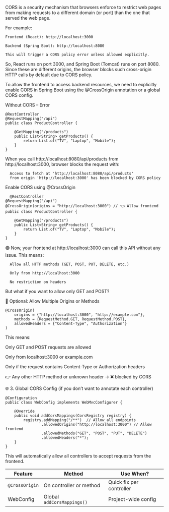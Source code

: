 CORS is a security mechanism that browsers enforce to restrict web pages from making requests to a different domain (or port) than the one that served the web page.

For example:

    Frontend (React): http://localhost:3000
    
    Backend (Spring Boot): http://localhost:8080
    
    This will trigger a CORS policy error unless allowed explicitly.

So,
React runs on port 3000, and Spring Boot (Tomcat) runs on port 8080.
Since these are different origins, the browser blocks such cross-origin HTTP calls by default due to CORS policy.

To allow the frontend to access backend resources, we need to explicitly enable CORS in Spring Boot using the @CrossOrigin annotation or a global CORS config.


Without CORS – Error

    @RestController
    @RequestMapping("/api")
    public class ProductController {
    
        @GetMapping("/products")
        public List<String> getProducts() {
            return List.of("TV", "Laptop", "Mobile");
        }
    }
When you call http://localhost:8080/api/products from http://localhost:3000, browser blocks the request with:

      
      Access to fetch at 'http://localhost:8080/api/products'
      from origin 'http://localhost:3000' has been blocked by CORS policy


  Enable CORS using @CrossOrigin

      @RestController
    @RequestMapping("/api")
    @CrossOrigin(origins = "http://localhost:3000") // 👈 Allow frontend
    public class ProductController {
    
        @GetMapping("/products")
        public List<String> getProducts() {
            return List.of("TV", "Laptop", "Mobile");
        }
    }

🟢 Now, your frontend at http://localhost:3000 can call this API without any issue.
This means:

      Allow all HTTP methods (GET, POST, PUT, DELETE, etc.)
      
      Only from http://localhost:3000
      
      No restriction on headers

But what if you want to allow only GET and POST?

🧠 Optional: Allow Multiple Origins or Methods


    @CrossOrigin(
        origins = {"http://localhost:3000", "http://example.com"},
        methods = {RequestMethod.GET, RequestMethod.POST},
        allowedHeaders = {"Content-Type", "Authorization"}
    )


This means:

Only GET and POST requests are allowed

Only from localhost:3000 or example.com

Only if the request contains Content-Type or Authorization headers

👉 Any other HTTP method or unknown header → ❌ blocked by CORS



🌐 3. Global CORS Config (if you don’t want to annotate each controller)

    
    @Configuration
    public class WebConfig implements WebMvcConfigurer {
        
        @Override
        public void addCorsMappings(CorsRegistry registry) {
            registry.addMapping("/**")  // Allow all endpoints
                    .allowedOrigins("http://localhost:3000") // Allow frontend
                    .allowedMethods("GET", "POST", "PUT", "DELETE")
                    .allowedHeaders("*");
        }
    }

This will automatically allow all controllers to accept requests from the frontend.


| Feature        | Method                     | Use When?                |
| -------------- | -------------------------- | ------------------------ |
| `@CrossOrigin` | On controller or method    | Quick fix per controller |
| WebConfig      | Global `addCorsMappings()` | Project-wide config      |
